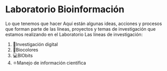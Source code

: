 # Laboratorio Bioinformación
Lo que tenemos que hacer
Aquí están algunas ideas, acciones y procesos que forman parte de las líneas, proyectos y temas de investigación que estamos realizando en el Laboratorio
Las líneas de investigación:
1. 🥼Investigación digital
2. 🌈Biocolores
3. 💻BIObits
4. ⚛️Manejo de información científica
